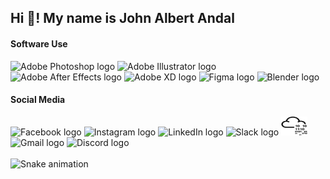 <html>
<head>
    <meta charset="UTF-8">
    <title>John Albert Andal</title>
</head>
<body>

<h2>Hi 👋! My name is John Albert Andal</h2>

<h4>Software Use</h4>

<div>
  <img src="https://skillicons.dev/icons?i=ps" height="30" alt="Adobe Photoshop logo" />
  <img src="https://skillicons.dev/icons?i=ai" height="30" alt="Adobe Illustrator logo" />
  <img src="https://skillicons.dev/icons?i=ae" height="30" alt="Adobe After Effects logo" />
  <img src="https://skillicons.dev/icons?i=xd" height="30" alt="Adobe XD logo" />
  <img src="https://skillicons.dev/icons?i=figma" height="30" alt="Figma logo" />
  <img src="https://skillicons.dev/icons?i=blender" height="30" alt="Blender logo" />
</div>

<h4>Social Media</h4>

<div>
  <img src="https://raw.githubusercontent.com/maurodesouza/profile-readme-generator/master/src/assets/icons/social/facebook/default.svg" width="42" height="30" alt="Facebook logo" />
  <img src="https://raw.githubusercontent.com/maurodesouza/profile-readme-generator/master/src/assets/icons/social/instagram/default.svg" width="42" height="30" alt="Instagram logo" />
  <img src="https://raw.githubusercontent.com/maurodesouza/profile-readme-generator/master/src/assets/icons/social/linkedin/default.svg" width="42" height="30" alt="LinkedIn logo" />
  <img src="https://raw.githubusercontent.com/maurodesouza/profile-readme-generator/master/src/assets/icons/social/slack/default.svg" width="42" height="30" alt="Slack logo" />
  <img src="https://raw.githubusercontent.com/maurodesouza/profile-readme-generator/master/src/assets/icons/social/tryhackme/default.svg" width="42" height="30" alt="TryHackMe logo" />
  <img src="https://raw.githubusercontent.com/maurodesouza/profile-readme-generator/master/src/assets/icons/social/gmail/default.svg" width="42" height="30" alt="Gmail logo" />
  <img src="https://raw.githubusercontent.com/maurodesouza/profile-readme-generator/master/src/assets/icons/social/discord/default.svg" width="42" height="30" alt="Discord logo" />
</div>

<br style="clear:both">

<img src="https://raw.githubusercontent.com/Nix-GitHubEdu/Nix-GitHubEdu/output/snake.svg" alt="Snake animation" />

</body>
</html>
